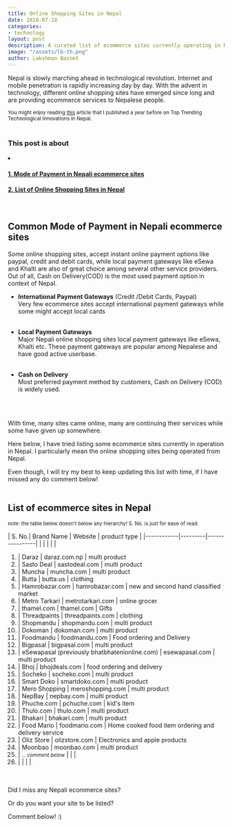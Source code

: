 ```yaml
---
title: Online Shopping Sites in Nepal
date: 2018-07-18
categories:
- technology
layout: post
description: A curated list of ecommerce sites currently operating in Nepal providing different online shopping experience to Nepalese in different sectors.
image: "/assets/lb-th.png"
author: Lakshman Basnet
---
```


Nepal is slowly marching ahead in technological revolution. Internet and mobile penetration is rapidly increasing day by day. With the advent in technology, different online shopping sites have emerged since long and are providing ecommerce services to Nepalese people.

<div class="ba"><small>
You might enjoy reading <a href="/technology/top-trending-technological-innovations-in-nepal">this</a> article that I published a year before on Top Trending Technological Innovations in Nepal.
</small></div>
<br>
<div class="row">
<div class="col-md-6 sm-5 xs-5 tableofcontent">
	<h3 class="rhre">This post is about</h3>
	<li class="hre"><a href="#1"><h4>1. Mode of Payment in Nepali ecommerce sites</h4></a></li>
	<a href="#2"><h4>2. List of Online Shopping Sites in Nepal</h4></a>
	
</div>

</div>

<a name="1"></a>
<br>

<h2 class="rhre">Common Mode of Payment in Nepali ecommerce sites</h2>
Some online shopping sites, accept instant online payment options like paypal, credit and debit cards, while local payment gateways like eSewa and Khalti are also of great choice among several other service providers. Out of all, Cash on Delivery(COD) is the most used payment option in context of Nepal.

- **International Payment Gateways** (Credit /Debit Cards, Paypal)<br>
Very few ecommerce sites accept international payment gateways while some might accept local cards
<br><br>

- **Local Payment Gateways**<br>
Major Nepali online shopping sites local payment gateways like eSewa, Khalti etc. These payment gateways are popular among Nepalese and have good active userbase.
<br><br>

- **Cash on Delivery**<br>
Most preferred payment method by customers, Cash on Delivery (COD) is widely used.

<br><br>

With time, many sites came online, many are continuing their services while some have given up somewhere.

Here below, I have tried listing some ecommerce sites currently in operation in Nepal. I particularly mean the online shopping sites being operated from Nepal.

Even though, I will try my best to keep updating this list with time, if I have missed any do comment below!
<br><br>
<a name="2"></a>
<h2>List of ecommerce sites in Nepal</h2>

<div class="alert alert-info thumbnail">
	<small>note: the table below doesn't below any hierarchy! S. No. is just for ease of read. </small>
</div>


| S. No.| Brand Name | Website | product type |
|------------|---------|----------------|
| | | | |
1. | Daraz | daraz.com.np | multi product
2. | Sasto Deal | sastodeal.com | multi product
3. | Muncha | muncha.com | multi product
4. | Butta | butta.us | clothing
5. | Hamrobazar.com | hamrobazar.com | new and second hand classified market
6. | Metro Tarkari | metrotarkari.com | online grocer
7. | thamel.com | thamel.com | Gifts
8. | Threadpaints | threadpaints.com | clothing
9. | Shopmandu | shopmandu.com | multi product
10. | Dokoman | dokoman.com | multi product
11. | Foodmandu | foodmandu.com | Food ordering and Delivery
12. | Bigpasal | bigpasal.com | multi product
13. | eSewapasal (previously bhatbhatenionline.com) | esewapasal.com | multi product
14. | Bhoj | bhojdeals.com | food ordering and delivery
15. | Socheko | socheko.com | multi product
16. | Smart Doko | smartdoko.com | multi product
17. | Mero Shopping | meroshopping.com | multi product
18. | NepBay | nepbay.com | multi product
19. | Phuche.com | pchuche.com | kid's item
20. | Thulo.com | thulo.com | multi product
21. | Bhakari | bhakari.com | multi product
22. | Food Mario | foodmario.com | Home cooked food item ordering and delivery service
23. | Oliz Store | olizstore.com | Electronics and apple products
24. | Moonbao | moonbao.com | multi product
25. | .. <i><small>comment below</small></i> | | |
26. | | | |

<br>
<br>
Did I miss any Nepali ecommerce sites? 

Or do you want your site to be listed?

Comment below! :)